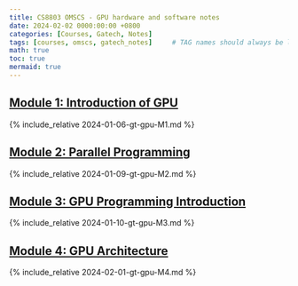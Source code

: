 ```yaml
---
title: CS8803 OMSCS - GPU hardware and software notes
date: 2024-02-02 0000:00:00 +0800
categories: [Courses, Gatech, Notes]
tags: [courses, omscs, gatech_notes]     # TAG names should always be lowercase
math: true
toc: true
mermaid: true
---
```


##  [Module 1: Introduction of GPU](../gt-gpu-M1)

{% include_relative 2024-01-06-gt-gpu-M1.md %}

##  [Module 2: Parallel Programming](../gt-gpu-M2)

{% include_relative 2024-01-09-gt-gpu-M2.md %}

##  [Module 3: GPU Programming Introduction](../gt-gpu-M3)

{% include_relative 2024-01-10-gt-gpu-M3.md %}

## [Module 4: GPU Architecture](../gt-gpu-M4)

{% include_relative 2024-02-01-gt-gpu-M4.md %}
